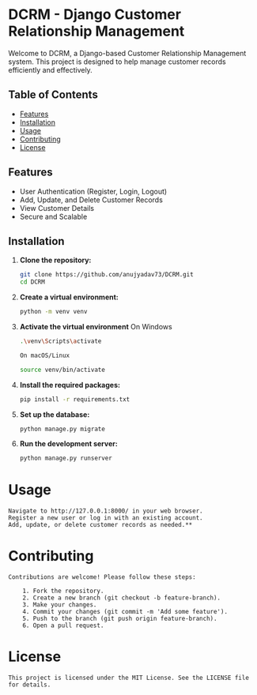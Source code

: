 # DCRM - Django Customer Relationship Management

Welcome to DCRM, a Django-based Customer Relationship Management system. This project is designed to help manage customer records efficiently and effectively.

## Table of Contents

- [Features](#features)
- [Installation](#installation)
- [Usage](#usage)
- [Contributing](#contributing)
- [License](#license)

## Features

- User Authentication (Register, Login, Logout)
- Add, Update, and Delete Customer Records
- View Customer Details
- Secure and Scalable

## Installation

1. **Clone the repository:**

   ```sh
   git clone https://github.com/anujyadav73/DCRM.git
   cd DCRM

2. **Create a virtual environment:**
    ```sh
    python -m venv venv

3. **Activate the virtual environment**
    On Windows
    ```sh
    .\venv\Scripts\activate

    On macOS/Linux
    
    source venv/bin/activate

4. **Install the required packages:**
    ```sh
    pip install -r requirements.txt

5. **Set up the database:**
    ```sh
    python manage.py migrate

6. **Run the development server:**
    ```sh
    python manage.py runserver

# Usage
    Navigate to http://127.0.0.1:8000/ in your web browser.
    Register a new user or log in with an existing account.
    Add, update, or delete customer records as needed.**
# Contributing
    Contributions are welcome! Please follow these steps:

        1. Fork the repository.
        2. Create a new branch (git checkout -b feature-branch).
        3. Make your changes.
        4. Commit your changes (git commit -m 'Add some feature').
        5. Push to the branch (git push origin feature-branch).
        6. Open a pull request.
# License
    This project is licensed under the MIT License. See the LICENSE file for details.